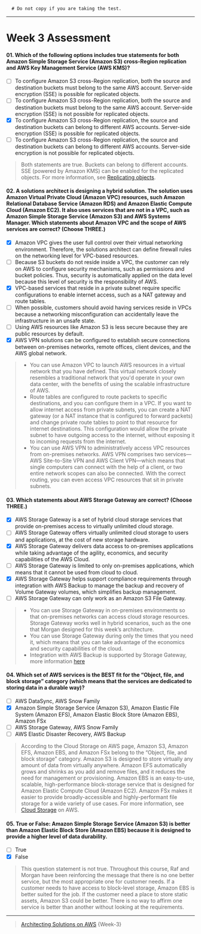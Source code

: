 ```
  # Do not copy if you are taking the test.
```
--- 

# Week 3 Assessment


#### 01. Which of the following options includes true statements for both Amazon Simple Storage Service (Amazon S3) cross-Region replication and AWS Key Management Service (AWS KMS)?
   - [ ] To configure Amazon S3 cross-Region replication, both the source and destination buckets must belong to the same AWS account. Server-side encryption (SSE) is possible for replicated objects.
   - [ ] To configure Amazon S3 cross-Region replication, both the source and destination buckets must belong to the same AWS account. Server-side encryption (SSE) is not possible for replicated objects.
   - [x] To configure Amazon S3 cross-Region replication, the source and destination buckets can belong to different AWS accounts. Server-side encryption (SSE) is possible for replicated objects.
   - [ ] To configure Amazon S3 cross-Region replication, the source and destination buckets can belong to different AWS accounts. Server-side encryption is not possible for replicated objects.
> Both statements are true. Buckets can belong to different accounts. SSE (powered by Amazon KMS) can be enabled for the replicated objects. For more information, see 
[Replicating objects](https://docs.aws.amazon.com/AmazonS3/latest/userguide/replication.html).

#### 02. A solutions architect is designing a hybrid solution. The solution uses Amazon Virtual Private Cloud (Amazon VPC) resources, such Amazon Relational Database Service (Amazon RDS) and Amazon Elastic Compute Cloud (Amazon EC2). It also uses services that are not in a VPC, such as Amazon Simple Storage Service (Amazon S3) and AWS Systems Manager. Which statements about Amazon VPC and the scope of AWS services are correct? (Choose THREE.)
   - [x] Amazon VPC gives the user full control over their virtual networking environment. Therefore, the solutions architect can define firewall rules on the networking level for VPC-based resources.
   - [ ] Because S3 buckets do not reside inside a VPC, the customer can rely on AWS to configure security mechanisms, such as permissions and bucket policies. Thus, security is automatically applied on the data level because this level of security is the responsibility of AWS.
   - [x] VPC-based services that reside in a private subnet require specific configurations to enable internet access, such as a NAT gateway and route tables.
   - [ ] When possible, customers should avoid having services reside in VPCs because a networking misconfiguration can accidentally leave the infrastructure in an unsafe state.
   - [ ] Using AWS resources like Amazon S3 is less secure because they are public resources by default.
   - [x] AWS VPN solutions can be configured to establish secure connections between on-premises networks, remote offices, client devices, and the AWS global network.
> - You can use Amazon VPC to launch AWS resources in a virtual network that you have defined. This virtual network closely resembles a traditional network that you'd operate in your own data center, with the benefits of using the scalable infrastructure of AWS.
> - Route tables are configured to route packets to specific destinations, and you can configure them in a VPC. If you want to allow internet access from private subnets, you can create a NAT gateway (or a NAT instance that is configured to forward packets) and change private route tables to point to that resource for internet destinations. This configuration would allow the private subnet to have outgoing access to the internet, without exposing it to incoming requests from the internet.
> - You can use AWS VPN to administratively access VPC resources from on-premises networks. AWS VPN comprises two services—AWS Site-to-Site VPN and AWS Client VPN—which means that single computers can connect with the help of a client, or two entire network scopes can also be connected. With the correct routing, you can even access VPC resources that sit in private subnets.  

#### 03. Which statements about AWS Storage Gateway are correct? (Choose THREE.)
   - [x] AWS Storage Gateway is a set of hybrid cloud storage services that provide on-premises access to virtually unlimited cloud storage.
   - [ ] AWS Storage Gateway offers virtually unlimited cloud storage to users and applications, at the cost of new storage hardware.
   - [x] AWS Storage Gateway delivers data access to on-premises applications while taking advantage of the agility, economics, and security capabilities of the AWS Cloud.
   - [ ] AWS Storage Gateway is limited to only on-premises applications, which means that it cannot be used from cloud to cloud.
   - [x] AWS Storage Gateway helps support compliance requirements through integration with AWS Backup to manage the backup and recovery of Volume Gateway volumes, which simplifies backup management.
   - [ ] AWS Storage Gateway can only work as an Amazon S3 File Gateway.
> - You can use Storage Gateway in on-premises environments so that on-premises networks can access cloud storage resources. Storage Gateway works well in hybrid scenarios, such as the one that Morgan designed for this week’s architecture.
> - You can use Storage Gateway during only the times that you need it, which means that you can take advantage of the economics and security capabilities of the cloud.
> - Integration with AWS Backup is supported by Storage Gateway, more information [here](https://aws.amazon.com/storagegateway/features/) 


#### 04. Which set of AWS services is the BEST fit for the “Object, file, and block storage” category (which means that the services are dedicated to storing data in a durable way)?
   - [ ] AWS DataSync, AWS Snow Family
   - [x] Amazon Simple Storage Service (Amazon S3), Amazon Elastic File System (Amazon EFS), Amazon Elastic Block Store (Amazon EBS), Amazon FSx
   - [ ] AWS Storage Gateway, AWS Snow Family
   - [ ] AWS Elastic Disaster Recovery, AWS Backup
> According to the Cloud Storage on AWS page, Amazon S3, Amazon EFS, Amazon EBS, and Amazon FSx belong to the “Object, file, and block storage” category. Amazon S3 is designed to store virtually any amount of data from virtually anywhere. Amazon EFS automatically grows and shrinks as you add and remove files, and it reduces the need for management or provisioning. Amazon EBS is an easy-to-use, scalable, high-performance block-storage service that is designed for Amazon Elastic Compute Cloud (Amazon EC2). Amazon FSx makes it easier to provide broadly-accessible and highly-performant file storage for a wide variety of use cases. For more information, see 
[Cloud Storage](https://aws.amazon.com/products/storage) on AWS.


#### 05. True or False: Amazon Simple Storage Service (Amazon S3) is better than Amazon Elastic Block Store (Amazon EBS) because it is designed to provide a higher level of data durability.
   - [ ] True
   - [x] False
> This question statement is not true. Throughout this course, Raf and Morgan have been reinforcing the message that there is no one better service, but the most appropriate one for customer needs. If a customer needs to have access to block-level storage, Amazon EBS is better suited for the job. If the customer need a place to store static assets, Amazon S3 could be better. There is no way to affirm one service is better than another without looking at the requirements.   


--- 
> [Architecting Solutions on AWS](https://www.coursera.org/learn/architecting-solutions-on-aws/) {Week-3}

 

